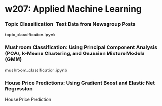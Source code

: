 # w207: Applied Machine Learning

### Topic Classification: Text Data from Newsgroup Posts
topic_classification.ipynb

### Mushroom Classification: Using Principal Component Analysis (PCA), k-Means Clustering, and Gaussian Mixture Models (GMM)
mushroom_classification.ipynb

### House Price Predictions: Using Gradient Boost and Elastic Net Regression
House Price Prediction
